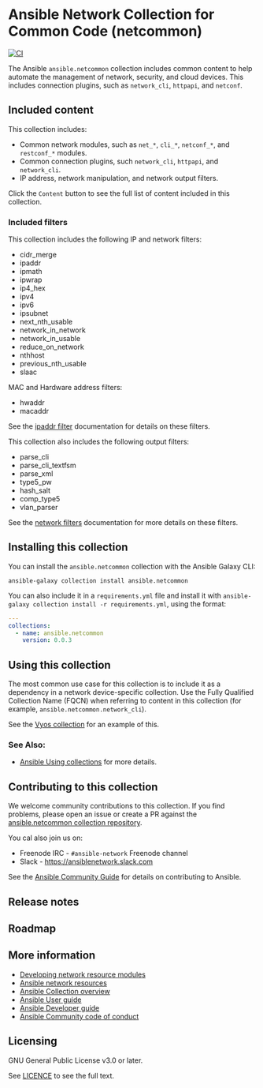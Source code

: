 

# Ansible Network Collection for Common Code (netcommon)
[![CI](https://zuul-ci.org/gated.svg)](https://dashboard.zuul.ansible.com/t/ansible/builds?project=ansible-collections%2Fansible.netcommon) <!--[![Codecov](https://img.shields.io/codecov/c/github/ansible-collections/ansible.netcommon)](https://codecov.io/gh/ansible-collections/ansible.netcommon)-->

The Ansible ``ansible.netcommon`` collection includes common content to help automate the management of network, security, and cloud devices.
This includes  connection plugins, such as ``network_cli``, ``httpapi``, and ``netconf``.

## Included content

This collection includes:
- Common network modules, such as ``net_*``, ``cli_*``, ``netconf_*``, and ``restconf_*`` modules.
- Common connection plugins, such ``network_cli``, ``httpapi``, and ``network_cli``.
- IP address, network manipulation, and network output filters.

Click the ``Content`` button to see the full list of content included in this collection.

### Included filters

This collection includes the following IP and network filters:
- cidr_merge
- ipaddr
- ipmath
- ipwrap
- ip4_hex
- ipv4
- ipv6
- ipsubnet
- next_nth_usable
- network_in_network
- network_in_usable
- reduce_on_network
- nthhost
- previous_nth_usable
- slaac


MAC and Hardware address filters:
- hwaddr
- macaddr

See the [ipaddr filter](https://docs.ansible.com/ansible/latest/user_guide/playbooks_filters_ipaddr.html) documentation for details on these filters.

This collection also includes the following output filters:

- parse_cli
- parse_cli_textfsm
- parse_xml
- type5_pw
- hash_salt
- comp_type5
- vlan_parser

See the [network filters](https://docs.ansible.com/ansible/latest/user_guide/playbooks_filters.html#network-cli-filters) documentation for more details on these filters.


## Installing this collection

You can install the ``ansible.netcommon`` collection with the Ansible Galaxy CLI:

    ansible-galaxy collection install ansible.netcommon

You can also include it in a `requirements.yml` file and install it with `ansible-galaxy collection install -r requirements.yml`, using the format:

```yaml
---
collections:
  - name: ansible.netcommon
    version: 0.0.3
```
## Using this collection

The most common use case for this collection is to include it as a dependency in a network device-specific collection. Use the Fully Qualified Collection Name (FQCN) when referring to content in this collection (for example, `ansible.netcommon.network_cli`).

See the [Vyos collection](https://github.com/ansible-collections/vyos) for an example of this.


### See Also:

* [Ansible Using collections](https://docs.ansible.com/ansible/latest/user_guide/collections_using.html) for more details.

## Contributing to this collection

We welcome community contributions to this collection. If you find problems, please open an issue or create a PR against the [ansible.netcommon collection repository](https://github.com/ansible-collections/ansible.netcommon).

You cal also join us on:

- Freenode IRC - ``#ansible-network`` Freenode channel
- Slack - https://ansiblenetwork.slack.com

See the [Ansible Community Guide](https://docs.ansible.com/ansible/latest/community/index.html) for details on contributing to Ansible.


## Release notes
<!--Add a link to a changelog.md file or an external docsite to cover this information. -->

## Roadmap

<!-- Optional. Include the roadmap for this collection, and the proposed release/versioning strategy so users can anticipate the upgrade/update cycle. -->

## More information

- [Developing network resource modules](https://docs.ansible.com/ansible/latest/network/dev_guide/developing_resource_modules_network.html#developing-resource-modules)
- [Ansible network resources](https://docs.ansible.com/ansible/latest/network/getting_started/network_resources.html)
- [Ansible Collection overview](https://github.com/ansible-collections/overview)
- [Ansible User guide](https://docs.ansible.com/ansible/latest/user_guide/index.html)
- [Ansible Developer guide](https://docs.ansible.com/ansible/latest/dev_guide/index.html)
- [Ansible Community code of conduct](https://docs.ansible.com/ansible/latest/community/code_of_conduct.html)

## Licensing

GNU General Public License v3.0 or later.

See [LICENCE](https://www.gnu.org/licenses/gpl-3.0.txt) to see the full text.
